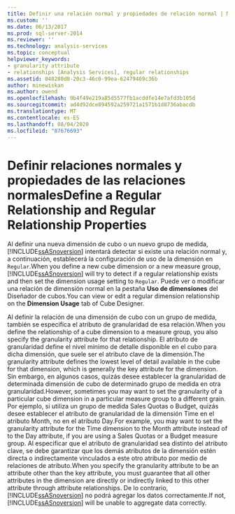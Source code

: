 ```yaml
---
title: Definir una relación normal y propiedades de relación normal | Microsoft Docs
ms.custom: ''
ms.date: 06/13/2017
ms.prod: sql-server-2014
ms.reviewer: ''
ms.technology: analysis-services
ms.topic: conceptual
helpviewer_keywords:
- granularity attribute
- relationships [Analysis Services], regular relationships
ms.assetid: 840280d8-20c3-46c0-99ea-62479469c36b
author: minewiskan
ms.author: owend
ms.openlocfilehash: 9b4f49e219a85d5577fb1acddfe14e7afd3b105d
ms.sourcegitcommit: ad4d92dce894592a259721a1571b1d8736abacdb
ms.translationtype: MT
ms.contentlocale: es-ES
ms.lasthandoff: 08/04/2020
ms.locfileid: "87676693"
---
```

# <a name="define-a-regular-relationship-and-regular-relationship-properties"></a><span data-ttu-id="b9cdd-102">Definir relaciones normales y propiedades de las relaciones normales</span><span class="sxs-lookup"><span data-stu-id="b9cdd-102">Define a Regular Relationship and Regular Relationship Properties</span></span>
  <span data-ttu-id="b9cdd-103">Al definir una nueva dimensión de cubo o un nuevo grupo de medida, [!INCLUDE[ssASnoversion](../../includes/ssasnoversion-md.md)] intentará detectar si existe una relación normal y, a continuación, establecerá la configuración de uso de la dimensión en `Regular`.</span><span class="sxs-lookup"><span data-stu-id="b9cdd-103">When you define a new cube dimension or a new measure group, [!INCLUDE[ssASnoversion](../../includes/ssasnoversion-md.md)] will try to detect if a regular relationship exists and then set the dimension usage setting to `Regular`.</span></span> <span data-ttu-id="b9cdd-104">Puede ver o modificar una relación de dimensión normal en la pestaña **Uso de dimensiones** del Diseñador de cubos.</span><span class="sxs-lookup"><span data-stu-id="b9cdd-104">You can view or edit a regular dimension relationship on the **Dimension Usage** tab of Cube Designer.</span></span>  
  
 <span data-ttu-id="b9cdd-105">Al definir la relación de una dimensión de cubo con un grupo de medida, también se especifica el atributo de granularidad de esa relación.</span><span class="sxs-lookup"><span data-stu-id="b9cdd-105">When you define the relationship of a cube dimension to a measure group, you also specify the granularity attribute for that relationship.</span></span> <span data-ttu-id="b9cdd-106">El atributo de granularidad define el nivel mínimo de detalle disponible en el cubo para dicha dimensión, que suele ser el atributo clave de la dimensión.</span><span class="sxs-lookup"><span data-stu-id="b9cdd-106">The granularity attribute defines the lowest level of detail available in the cube for that dimension, which is generally the key attribute for the dimension.</span></span> <span data-ttu-id="b9cdd-107">Sin embargo, en algunos casos, quizás desee establecer la granularidad de determinada dimensión de cubo de determinado grupo de medida en otra granularidad.</span><span class="sxs-lookup"><span data-stu-id="b9cdd-107">However, sometimes you may want to set the granularity of a particular cube dimension in a particular measure group to a different grain.</span></span> <span data-ttu-id="b9cdd-108">Por ejemplo, si utiliza un grupo de medida Sales Quotas o Budget, quizás desee establecer el atributo de granularidad de la dimensión Time en el atributo Month, no en el atributo Day.</span><span class="sxs-lookup"><span data-stu-id="b9cdd-108">For example, you may want to set the granularity attribute for the Time dimension to the Month attribute instead of to the Day attribute, if you are using a Sales Quotas or a Budget measure group.</span></span> <span data-ttu-id="b9cdd-109">Al especificar que el atributo de granularidad sea distinto del atributo clave, se debe garantizar que los demás atributos de la dimensión estén directa o indirectamente vinculados a este otro atributo por medio de relaciones de atributo.</span><span class="sxs-lookup"><span data-stu-id="b9cdd-109">When you specify the granularity attribute to be an attribute other than the key attribute, you must guarantee that all other attributes in the dimension are directly or indirectly linked to this other attribute through attribute relationships.</span></span> <span data-ttu-id="b9cdd-110">De lo contrario, [!INCLUDE[ssASnoversion](../../includes/ssasnoversion-md.md)] no podrá agregar los datos correctamente.</span><span class="sxs-lookup"><span data-stu-id="b9cdd-110">If not, [!INCLUDE[ssASnoversion](../../includes/ssasnoversion-md.md)] will be unable to aggregate data correctly.</span></span>  
  
  
